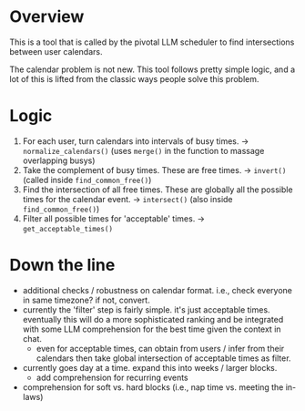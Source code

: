# Overview
This is a tool that is called by the pivotal LLM scheduler to find intersections between user calendars.

The calendar problem is not new. This tool follows pretty simple logic, and a lot of this is lifted from the classic ways people solve this problem. 

# Logic
1) For each user, turn calendars into intervals of busy times.
    → `normalize_calendars()` (uses `merge()` in the function to massage overlapping busys)
2) Take the complement of busy times. These are free times. 
    → `invert()` (called inside `find_common_free()`)
3) Find the intersection of all free times. These are globally all the possible times for the calendar event.
    → `intersect()` (also inside `find_common_free()`)
4) Filter all possible times for 'acceptable' times. 
    → `get_acceptable_times()`

# Down the line
- additional checks / robustness on calendar format. i.e., check everyone in same timezone? if not, convert. 
- currently the 'filter' step is fairly simple. it's just acceptable times. eventually this will do a more sophisticated ranking and be integrated with some LLM comprehension for the best time given the context in chat. 
    - even for acceptable times, can obtain from users / infer from their calendars then take global intersection of acceptable times as filter.
- currently goes day at a time. expand this into weeks / larger blocks. 
    - add comprehension for recurring events
- comprehension for soft vs. hard blocks (i.e., nap time vs. meeting the in-laws)